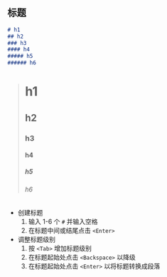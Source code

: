 ## 标题

```markdown
# h1
## h2
### h3
#### h4
##### h5
###### h6
```

> # h1
> ## h2
> ### h3
> #### h4
> ##### h5
> ###### h6

- 创建标题
  1. 输入 1-6 个 `#` 并输入空格
  2. 在标题中间或结尾点击 `<Enter>`
- 调整标题级别
  1. 按 `<Tab>` 增加标题级别
  2. 在标题起始处点击 `<Backspace>` 以降级
  3. 在标题起始处点击 `<Enter>` 以将标题转换成段落
